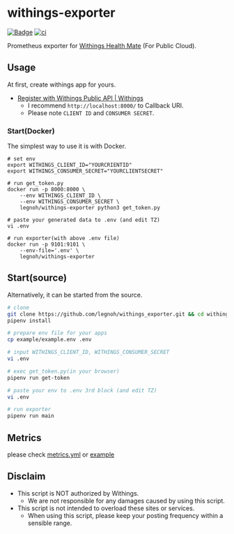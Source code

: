 withings-exporter
====

[![Badge](https://img.shields.io/badge/docker-legnoh/withings--exporter-blue?logo=docker&link=https://hub.docker.com/r/legnoh/withings-exporter)](https://hub.docker.com/r/legnoh/withings-exporter) [![ci](https://github.com/legnoh/withings-exporter/actions/workflows/ci.yml/badge.svg)](https://github.com/legnoh/withings-exporter/actions/workflows/ci.yml)

Prometheus exporter for [Withings Health Mate](https://www.withings.com/health-mate) (For Public Cloud).

## Usage

At first, create withings app for yours.

- [Register with Withings Public API | Withings](https://developer.withings.com/developer-guide/v3/integration-guide/public-health-data-api/developer-account/create-your-accesses-no-medical-cloud#create-your-application)
  - I recommend `http://localhost:8000/` to Callback URI.
  - Please note `CLIENT ID` and `CONSUMER SECRET`.

### Start(Docker)

The simplest way to use it is with Docker.

```
# set env
export WITHINGS_CLIENT_ID="YOURCRIENTID"
export WITHINGS_CONSUMER_SECRET="YOURCLIENTSECRET"

# run get_token.py
docker run -p 8000:8000 \
    --env WITHINGS_CLIENT_ID \
    --env WITHINGS_CONSUMER_SECRET \
    legnoh/withings-exporter python3 get_token.py

# paste your generated data to .env (and edit TZ)
vi .env

# run exporter(with above .env file)
docker run -p 9101:9101 \
    --env-file='.env' \
    legnoh/withings-exporter
```

## Start(source)

Alternatively, it can be started from the source.

```sh
# clone
git clone https://github.com/legnoh/withings_exporter.git && cd withings_exporter
pipenv install

# prepare env file for your apps
cp example/example.env .env

# input WITHINGS_CLIENT_ID, WITHINGS_CONSUMER_SECRET
vi .env

# exec get_token.py(in your browser)
pipenv run get-token

# paste your env to .env 3rd block (and edit TZ)
vi .env

# run exporter
pipenv run main
```

## Metrics

please check [metrics.yml](./config/metrics.yml) or [example](./example/withings.prom)

## Disclaim

- This script is NOT authorized by Withings.
  - We are not responsible for any damages caused by using this script.
- This script is not intended to overload these sites or services.
  - When using this script, please keep your posting frequency within a sensible range.
